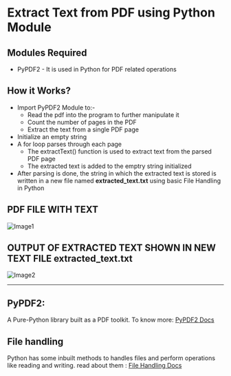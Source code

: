 # Extract Text from PDF using Python Module

## Modules Required
- PyPDF2 - It is used in Python for PDF related operations

## How it Works?
* Import PyPDF2 Module to:-
  * Read the pdf into the program to further manipulate it 
  * Count the number of pages in the PDF
  * Extract the text from a single PDF page
* Initialize an empty string
* A for loop parses through each page 
  * The extractText() function is used to extract text from the parsed PDF page
  * The extracted text is added to the emptry string initialized
* After parsing is done, the string in which the extracted text is stored is written in a new file named **extracted_text.txt** using basic File Handling in Python

## PDF FILE WITH TEXT
![Image1](https://github.com/Sakalya100/Awesome_Python_Scripts/blob/main/BasicPythonScripts/Text%20Extractor%20from%20PDF/Images/Screenshot%20(243).png)



## OUTPUT OF EXTRACTED TEXT SHOWN IN NEW TEXT FILE **extracted_text.txt**
![Image2](https://github.com/Sakalya100/Awesome_Python_Scripts/blob/main/BasicPythonScripts/Text%20Extractor%20from%20PDF/Images/Screenshot%20(242).png)



----------------------------------------------------------------------------------
## PyPDF2: 
A Pure-Python library built as a PDF toolkit.
To know more: [PyPDF2 Docs](https://pythonhosted.org/PyPDF2/)

## File handling
Python has some inbuilt methods to handles files and perform operations like reading and writing.
read about them : [File Handling Docs](https://www.geeksforgeeks.org/reading-writing-text-files-python/)
